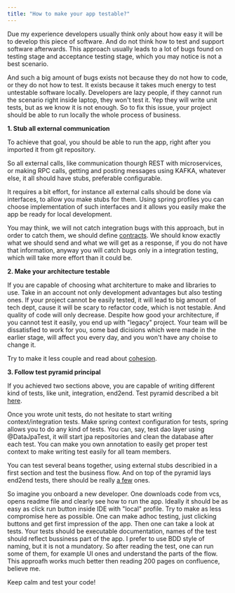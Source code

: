 ```yaml
---
title: "How to make your app testable?"
---
```

Due my experience developers usually think only about how easy it will be to develop this piece of software. 
And do not think how to test and support software afterwards. This approach usually leads to a lot of bugs found on 
testing stage and acceptance testing stage, which you may notice is not a best scenario.

And such a big amount of bugs exists not because they do not how to code, or they do not how to test. It exists because 
it takes much energy to test untestable software locally. Developers are lazy people, if they cannot run the scenario 
right inside laptop, they won't test it. Yep they will write unit tests, but as we know it is not enough. So to fix this
issue, your project should be able to run locally the whole process of business.

<b>1. Stub all external communication</b>

To achieve that goal, you should be able to run the app, right after you imported it from git repository. 

So all external calls, like communication thourgh REST with microservices, or making RPC calls, getting and posting messages using KAFKA, whatever else, it all should have stubs, preferable configurable. 

It requires a bit effort, for instance all external calls should be done via interfaces, to allow you make stubs for them. Using spring profiles you can choose implementation of such interfaces and it allows you easily make the app be ready for local development.

You may think, we will not catch integration bugs with this approach, but in order to catch them, we should define [contracts](https://nick318.github.io/2018/01/28/contracts-for-microservices). We should know exactly what we should send and what we will get as a response, if you do not have that information, anyway you will catch bugs only in a integration testing, which will take more effort than it could be.

<b>2. Make your architecture testable
</b>

If you are capable of choosing what architerture to make and libraries to use. Take in an account not only development advantages but also testing ones. If your project cannot be easily tested, it will lead to big amount of tech dept, cause it will be scary to refactor code, which is not testable. And quality of code will only decrease. Despite how good your architecture, if you cannot test it easily, you end up with "legacy" project. Your team will be dissatisfied to work for you, some bad dicisions which were made in the earlier stage, will affect you every day, and you won't have any choise to change it. 

Try to make it less couple and read about [cohesion](https://en.wikipedia.org/wiki/Cohesion_(computer_science)). 

<b>3. Follow test pyramid principal</b>

If you achieved two sections above, you are capable of writing different kind of tests, like unit, integration, end2end. Test pyramid described a bit [here](https://nick318.github.io/2019/01/04/a-few-donts-in-automation-testing). 

Once you wrote unit tests, do not hesitate to start writing context/integration tests. Make spring context configuration for tests, spring allows you to do any kind of tests. You can, say,  test dao layer using @DataJpaTest, it will start jpa repositories and clean the database after each test. You can make you own annotation to easily get proper test context to make writing test easily for all team members.

You can test several beans together, using external stubs describied in a first section and test the business flow. And on top of the pyramid lays end2end tests, there should be really [a few](https://nick318.github.io/2019/06/21/radical-automation-testing) ones. 

So imagine you onboard a new developer. One downloads code from vcs, opens readme file and clearly see  how to run the app. Ideally it should be as easy as click run button inside IDE with "local" profile. Try to make as less compromise here as possible. One can make adhoc testing, just clicking buttons and get first impression of the app. Then one can take a look at tests. Your tests should be executable documentation, names of the test should reflect bussiness part of the app. I prefer to use BDD style of naming, but it is not a mundatory. So after reading the test, one can run some of them, for example UI ones and understand the parts of the flow. This approafh works much better then reading 200 pages on confluence, believe me. 

Keep calm and test your code!

 